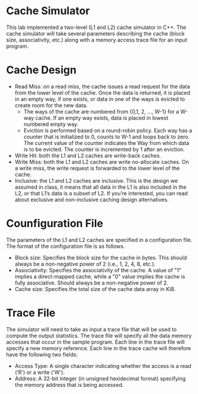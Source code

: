 # **Cache Simulator**
This lab implemented a two-level (L1 and L2) cache simulator in C++. The cache simulator will take several parameters describing the cache (block size, associativity, etc.) along with a memory access trace file for an input program.


# Cache Design

* Read Miss: on a read miss, the cache issues a read request for the data from the lower level of the cache. Once the data is returned, it is placed in an empty way, if one exists, or data in one of the ways is evicted to create room for the new data.
  * The ways of the cache are numbered from {0,1, 2, ..., W-1} for a W-way cache. If an empty way exists, data is placed in lowest numbered empty way.
  * Eviction is performed based on a round-robin policy. Each way has a counter that is initialized to 0, counts to W-1 and loops back to zero. The current value of the counter indicates the Way from which data is to be evicted. The counter is incremented by 1 after an eviction.
* Write Hit: both the L1 and L2 caches are write-back caches.
* Write Miss: both the L1 and L2 caches are write no-allocate caches. On a write miss, the write request is forwarded to the lower level of the cache.
* Inclusive: the L1 and L2 caches are inclusive. This is the design we assumed in class, it means that all data in the L1 is also included in the L2, or that L1’s data is a subset of L2. If you’re interested, you can read about exclusive and non-inclusive caching design alternatives.

# Counfiguration File

The parameters of the L1 and L2 caches are specified in a configuration file. The format of the configuration file is as follows.

* Block size: Specifies the block size for the cache in bytes. This should always be a non-negative power of 2 (i.e., 1, 2, 4, 8, etc.).
* Associativity: Specifies the associativity of the cache. A value of "1" implies a direct-mapped cache, while a "0" value implies the cache is fully associative. Should always be a non-negative power of 2.
* Cache size: Specifies the total size of the cache data array in KiB.

# Trace File

The simulator will need to take as input a trace file that will be used to compute the output statistics. The trace file will specify all the data memory accesses that occur in the sample program. Each line in the trace file will specify a new memory reference. Each line in the trace cache will therefore have the following two fields:

* Access Type: A single character indicating whether the access is a read (‘R') or a write ('W').
* Address: A 32-bit integer (in unsigned hexidecimal format) specifying the memory address that is being accessed.
